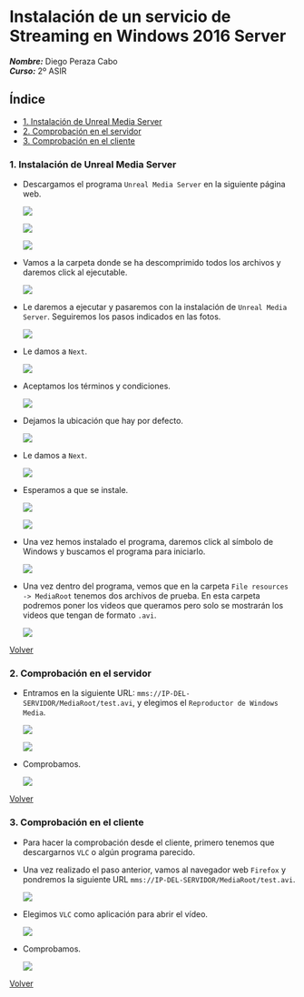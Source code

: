# **Instalación de un servicio de Streaming en Windows 2016 Server**

***Nombre:*** Diego Peraza Cabo
<br>
***Curso:*** 2º ASIR

## **Índice** <a id="0"></a>

  + [1. Instalación de Unreal Media Server](#1)
  + [2. Comprobación en el servidor](#2)
  + [3. Comprobación en el cliente](#3)

### **1. Instalación de Unreal Media Server** <a id="1"></a>

- Descargamos el programa `Unreal Media Server` en la siguiente página web.

  ![](img/1.png)

  ![](img/2.png)

  ![](img/3.png)

- Vamos a la carpeta donde se ha descomprimido todos los archivos y daremos click al ejecutable.

  ![](img/4.png)

- Le daremos a ejecutar y pasaremos con la instalación de `Unreal Media Server`. Seguiremos los pasos indicados en las fotos.

  ![](img/5.png)

- Le damos a `Next`.

  ![](img/6.png)

- Aceptamos los términos y condiciones.

  ![](img/7.png)

- Dejamos la ubicación que hay por defecto.

  ![](img/8.png)

- Le damos a `Next`.

  ![](img/9.png)

- Esperamos a que se instale.

  ![](img/10.png)

  ![](img/12.png)

- Una vez hemos instalado el programa, daremos click al símbolo de Windows y buscamos el programa para iniciarlo.

    ![](img/13.png)

- Una vez dentro del programa, vemos que en la carpeta `File resources -> MediaRoot` tenemos dos archivos de prueba. En esta carpeta podremos poner los videos que queramos pero solo se mostrarán los videos que tengan de formato `.avi`.

    ![](img/14.png)

[Volver](#0)

### **2. Comprobación en el servidor** <a id="2"></a>

- Entramos en la siguiente URL: `mms://IP-DEL-SERVIDOR/MediaRoot/test.avi`, y elegimos el `Reproductor de Windows Media`.

  ![](img/15.png)

  ![](img/16.png)

- Comprobamos.

  ![](img/17.png)

[Volver](#0)

### **3. Comprobación en el cliente** <a id="3"></a>

- Para hacer la comprobación desde el cliente, primero tenemos que descargarnos `VLC` o algún programa parecido.

- Una vez realizado el paso anterior, vamos al navegador web `Firefox` y pondremos la siguiente URL `mms://IP-DEL-SERVIDOR/MediaRoot/test.avi`.

    ![](img/22.png)

- Elegimos `VLC` como aplicación para abrir el vídeo.

    ![](img/20.png)

- Comprobamos.

    ![](img/21.png)

[Volver](#0)
